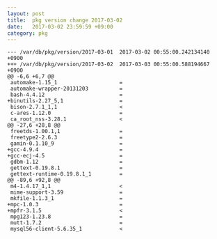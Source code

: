 ```yaml
---
layout: post
title:  pkg version change 2017-03-02
date:   2017-03-02 23:59:59 +09:00
category: pkg
---
```


    --- /var/db/pkg/version/2017-03-01	2017-03-02 00:55:00.242134140 +0900
    +++ /var/db/pkg/version/2017-03-02	2017-03-03 00:55:00.588194667 +0900
    @@ -6,6 +6,7 @@
     automake-1.15_1                    =
     automake-wrapper-20131203          =
     bash-4.4.12                        =
    +binutils-2.27_5,1                  =
     bison-2.7.1_1,1                    <
     c-ares-1.12.0                      =
     ca_root_nss-3.28.1                 <
    @@ -27,6 +28,8 @@
     freetds-1.00.1,1                   =
     freetype2-2.6.3                    =
     gamin-0.1.10_9                     =
    +gcc-4.9.4                          =
    +gcc-ecj-4.5                        =
     gdbm-1.12                          =
     gettext-0.19.8.1                   =
     gettext-runtime-0.19.8.1_1         =
    @@ -89,6 +92,8 @@
     m4-1.4.17_1,1                      <
     mime-support-3.59                  =
     mkfile-1.1.3_1                     =
    +mpc-1.0.3                          =
    +mpfr-3.1.5                         <
     mpg123-1.23.8                      =
     mutt-1.7.2                         =
     mysql56-client-5.6.35_1            <
